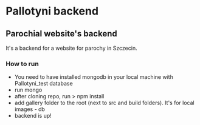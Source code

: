 # Pallotyni backend

## Parochial website's backend

It's a backend for a website for parochy in Szczecin.

### How to run

- You need to have installed mongodb in your local machine with Pallotyni_test database
- run mongo
- after cloning repo, run > npm install
- add gallery folder to the root (next to src and build folders). It's for local images - db
- backend is up!
